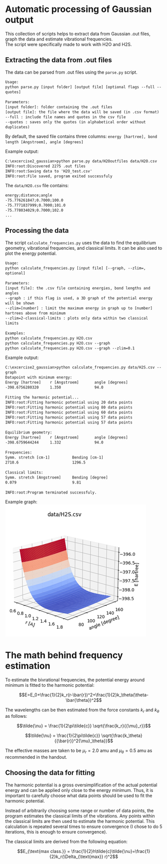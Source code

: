 # Automatic processing of Gaussian output
This collection of scripts helps to extract data from Gaussian .out files, graph the data and estimate vibrational frequencies.  
The script were specifically made to work with H2O and H2S.
## Extracting the data from .out files
The data can be parsed from .out files using the `parse.py` script.
```
Usage:
python parse.py [input folder] [output file] [optional flags --full --quotes]

Parameters:
[input folder]: folder containing the .out files
[output file]: the file where the data will be saved (in .csv format)
--full : include file names and quotes in the csv file
--quotes : saves only the quotes (in alphabetical order without duplicates)
```
By default, the saved file contains three columns:
`energy [hartree], bond length [Angstroem], angle [degrees]`

Example output:
```
C:\excercise2_gaussian>python parse.py data/H2Ooutfiles data/H2O.csv
INFO:root:Discovered 2275 .out files
INFO:root:Saving data to 'H2O_test.csv'
INFO:root:File saved, program exited successfuly
```
The `data/H2O.csv` file contains:
```
energy;distance;angle
-75.776261847;0.7000;100.0
-75.7771837999;0.7000;101.0
-75.778034029;0.7000;102.0
...
```

## Processing the data
The script `calculate_frequencies.py` uses the data to find the equilibrium geometry, vibrational frequencies, and classical limits. It can be also used to plot the energy potential.
```
Usage:
python calculate_frequencies.py [input file] [--graph, --zlim=, optional]

Parameters:
[input file]: the .csv file containing energies, bond lengths and angles
--graph : if this flag is used, a 3D graph of the potential energy will be shown
--zlim=[number] : limit the maximum energy in graph up to [number] hartrees above from minimum
--zlim=2-classical-limits : plots only data within two classical limits

Examples:
python calculate_frequencies.py H2O.csv
python calculate_frequencies.py H2O.csv --graph
python calculate_frequencies.py H2O.csv --graph --zlim=0.1
```

Example output:
```
C:\excercise2_gaussian>python calculate_frequencies.py data/H2S.csv --graph
Datapoint with minimum energy:
Energy [hartree]    r [Angstroem]       angle [degrees]     
-398.6756280320     1.350               94.0

Fitting the harmonic potential...
INFO:root:Fitting harmonic potential using 20 data points
INFO:root:Fitting harmonic potential using 80 data points
INFO:root:Fitting harmonic potential using 60 data points
INFO:root:Fitting harmonic potential using 57 data points
INFO:root:Fitting harmonic potential using 57 data points

Equilibrium geometry:
Energy [hartree]    r [Angstroem]       angle [degrees]
-398.6759644244     1.332               94.0

Frequencies:
Symm. stretch [cm-1]          Bending [cm-1]
2710.6                        1296.5

Classical limits:
Symm. stretch [Angstroem]     Bending [degree]
0.079                         9.81

INFO:root:Program terminated successfuly.
```

Example graph:  
![Example graph of the potential energy](example_graph.png?raw=true "Title")

# The math behind frequency estimation
To estimate the bivrational frequencies, the potential energy around minimum is fitted to the harmonic potential:

$$E=E_0+\frac{1}{2}k_r(r-\bar{r})^2+\frac{1}{2}k_\theta(\theta-\bar{\theta})^2$$

The wavelengths can be then estimated from the force constants $k_r$ and $k_\theta$ as follows:

$$\tilde{\nu} = \frac{1}{2\pi\tilde{c}} \sqrt{\frac{k_r}{{\mu}_r}}$$

$$\tilde{\nu} = \frac{1}{2\pi\tilde{c}} \sqrt{\frac{k_\theta}{{\bar{r}}^2{\mu}_\theta}}$$

The effective masses are taken to be $\mu_r=2.0\text{ amu}$ and $\mu_\theta=0.5\text{ amu}$ as recommended in the handout.

## Choosing the data for fitting
The harmonic potential is a gross oversimplification of the actual potential energy and can be applied only close to the energy minimum.
Thus, it is important to carefully choose what data points should be used to fit the harmonic potential.

Instead of arbitrarily choosing some range or number of data points, the program estimates the classical limits of the vibrations. Any points within the classical limits are then used to estimate the harmonic potential. This calculation is repeated several times to ensure convergence (I chose to do 5 iterations, this is enough to ensure convergence).

The classical limits are derived from the following equation:

$$E_{\text{max class.}} = \frac{1}{2}h\tilde{c}\tilde{\nu}=\frac{1}{2}k_r(\Delta_{\text{max}} r)^2$$